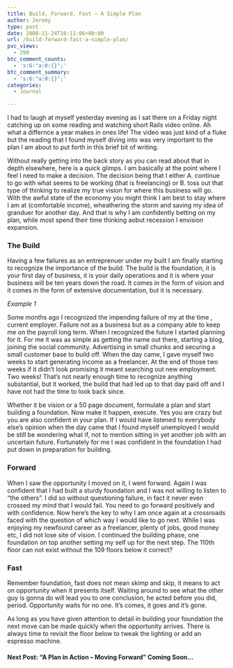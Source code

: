```yaml
---
title: Build, Forward, Fast – A Simple Plan
author: Jeremy
type: post
date: 2008-11-24T16:11:06+00:00
url: /build-forward-fast-a-simple-plan/
pvc_views:
  - 290
btc_comment_counts:
  - 's:6:"a:0:{}";'
btc_comment_summary:
  - 's:6:"a:0:{}";'
categories:
  - Journal

---
```

I had to laugh at myself yesterday evening as I sat there on a Friday night catching up on some reading and watching short Rails video online. Ah what a differnce a year makes in ones life! The video was just kind of a fluke but the reading that I found myself diving into was very important to the plan I am about to put forth in this brief bit of writing. <!--more-->

Without really getting into the back story as you can read about that in depth elsewhere, here is a quick glimps. I am basically at the point where I feel I need to make a decision. The decision being that I either A. continue to go with what seems to be working (that is freelancing) or B. toss out that type of thinking to realize my true vision for where this business will go. With the awful state of the economy you might think I am best to stay where I am at (comfortable income), wheathering the storm and saving my idea of granduer for another day. And that is why I am confidently betting on my plan, while most spend their time thinking aobut recession I envision expansion.

### The Build

Having a few failures as an entreprenuer under my built I am finally starting to recognize the importance of the build. The build is the foundation, it is your first day of business, it is your daily operations and it is where your business will be ten years down the road. It comes in the form of vision and it comes in the form of extensive documentation, but it is necessary.

_Example 1_
  
Some months ago I recognized the impending failure of my at the time , current employer. Failure not as a business but as a company able to keep me on the payroll long term. When I recognized the future I started planning for it. For me it was as simple as getting the name out there, starting a blog, joining the social community. Advertising in small chunks and securing a small customer base to build off. When the day came, I gave myself two weeks to start generating income as a freelancer. At the end of those two weeks if it didn&#8217;t look promising it meant searching out new employment. Two weeks! That&#8217;s not nearly enough time to recognize anything substantial, but it worked, the build that had led up to that day paid off and I have not had the time to look back since.

Whether it be vision or a 50 page document, formulate a plan and start building a foundation. Now make it happen, execute. Yes you are crazy but you are also confident in your plan. If I would have listened to everybody else&#8217;s opinion when the day came that I found myself unemployed I would be still be wondering what if, not to mention sitting in yet another job with an uncertain future. Fortunately for me I was confident in the foundation I had put down in preparation for building.

### Forward

When I saw the opportunity I moved on it, I went forward. Again I was confident that I had built a sturdy foundation and I was not willing to listen to &#8220;the others&#8221;. I did so without questioning failure, in fact it never even crossed my mind that I would fail. You need to go forward positively and with confidence. Now here&#8217;s the key to why I am once again at a crossroads faced with the question of which way I would like to go next. While I was enjoying my newfound career as a freelancer, plenty of jobs, good money etc, I did not lose site of vision. I continued the building phase, one foundation on top another setting my self up for the next step. The 110th floor can not exist without the 109 floors below it correct?

### Fast

Remember foundation, fast does not mean skimp and skip, it means to act on opportunity when it presents itself. Waiting around to see what the other guy is gonna do will lead you to one conclusion, he acted before you did, period. Opportunity waits for no one. It&#8217;s comes, it goes and it&#8217;s gone.

As long as you have given attention to detail in building your foundation the next move can be made quickly when the opportunity arrives. There is always time to revisit the floor below to tweak the lighting or add an espresso machine.

#### Next Post: &#8220;A Plan in Action &#8211; Moving Forward&#8221; Coming Soon&#8230;